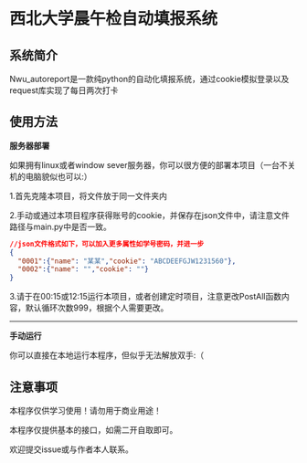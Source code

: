 # 西北大学晨午检自动填报系统



## 系统简介

Nwu_autoreport是一款纯python的自动化填报系统，通过cookie模拟登录以及request库实现了每日两次打卡

## 使用方法

**服务器部署**

如果拥有linux或者window sever服务器，你可以很方便的部署本项目（一台不关机的电脑貌似也可以:）

1.首先克隆本项目，将文件放于同一文件夹内

2.手动或通过本项目程序获得账号的cookie，并保存在json文件中，请注意文件路径与main.py中是否一致。

```json
//json文件格式如下，可以加入更多属性如学号密码，并进一步
{
  "0001":{"name": "某某","cookie": "ABCDEEFGJW1231560"},
  "0002":{"name": "","cookie": ""}
}
```

3.请于在00:15或12:15运行本项目，或者创建定时项目，注意更改PostAll函数内容，默认循环次数999，根据个人需要更改。

------

**手动运行**

你可以直接在本地运行本程序，但似乎无法解放双手:（



## 注意事项

本程序仅供学习使用！请勿用于商业用途！

本程序仅提供基本的接口，如需二开自取即可。

欢迎提交issue或与作者本人联系。







